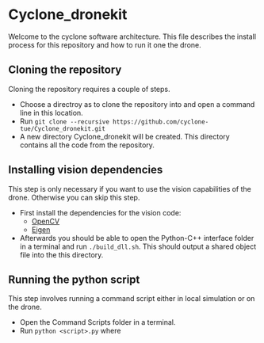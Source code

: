 # Cyclone_dronekit
Welcome to the cyclone software architecture. This file describes the install process for this repository and how to run it one the drone.


## Cloning the repository
Cloning the repository requires a couple of steps.
* Choose a directroy as to clone the repository into and open a command line in this location.
* Run `git clone --recursive https://github.com/cyclone-tue/Cyclone_dronekit.git`
* A new directory Cyclone_dronekit will be created. This directory contains all the code from the repository.

## Installing vision dependencies
This step is only necessary if you want to use the vision capabilities of the drone. Otherwise you can skip this step.
* First install the dependencies for the vision code:
  * [OpenCV](https://opencv.org/)
  * [Eigen](http://eigen.tuxfamily.org/index.php?title=Main_Page)
* Afterwards you should be able to open the Python-C++ interface folder in a terminal and run `./build_dll.sh`. This should output a shared object file into the this directory.

## Running the python script
This step involves running a command script either in local simulation or on the drone.
* Open the Command Scripts folder in a terminal.
* Run `python <script>.py` where <script> is the name of the script you want to run. This runs the command script in a local simulation. Append `--connect 127.0.0.1:14000` to the script to run it on the drone from the jetson.
